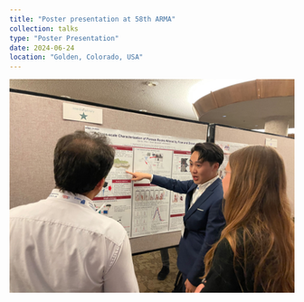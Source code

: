 ```yaml
---
title: "Poster presentation at 58th ARMA"
collection: talks
type: "Poster Presentation"
date: 2024-06-24
location: "Golden, Colorado, USA"
---
```

![Poster Presentation](../_talks/poster.jpg)
